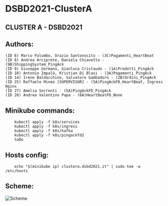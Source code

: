 # DSBD2021-ClusterA

## CLUSTER A - DSBD2021

## Authors:
    (ID 6) Marco Palumbo, Orazio Santonocito - (3C)Pagamenti_HeartBeat
    (ID 8) Andrea Arciprete, Daniela Chiavetta - (9B)ShippingSystem_PingAck
    (ID 9) Giuseppe Germano, Gianluca Cristaudo - (1A)Prodotti_PingAck
    (ID 10) Antonio Impalà, Kristian Di Blasi - (3A)Pagamenti_PingAck
    (ID 14) Irene Baldacchino, Salvatore Gambadoro - (2B)Ordini_PingAck
    (ID 25) Raffaele Mineo [SUPERVISOR] - (5A)PingAckFD_HeartBeat, Ingress Nginx
    (ID 27) Amelia Sorrenti - (5A)PingAckFD_PingAck
    (ID 28) Andrea Valentino Papa - (6A)HeartBeatFD_None

## Minikube commands:
```
    kubectl apply -f k8s/services
    kubectl apply -f k8s/ingress
    kubectl apply -f k8s/kafka
    kubectl apply -f k8s/pingackfd1
    toDo
```
    
## Hosts config:
```
    echo "$(minikube ip) clustera.dsbd2021.it" | sudo tee -a /etc/hosts
```

## Scheme:
![Scheme](http://www.plantuml.com/plantuml/png/RPCnJ_Cm48Rt-nMMlhdfruuTK44L30mWLImiw9fSMwj979mBg4j_EscDTSwPCUzZwtcLLrxtZ9w7fWOisNb3RVNMamVRClazbcJkE_k4JDzu1lWSQ23pZFiJGkcQphNKidbtxaJKaGT0ptQynUOL3zYCq2uasnvjrzdsi3ttJ4rorhlACTi_RYybU_6LRPCpZpZKl26cQ-yUe4B67VQKg3SFaaxbAOdwD9C2QHegZ0dqenCFKzUNguU68b92ZSMgWQWrYluOm-zOPZRxk4jsCYjpPEvMytbP3wFSOr7rkwfO_byk2ii0SZHSJSPII6-ci4oN0LbGeJWaY7NC_qrdcsglF1ymkgyq7L7KWQHJ1lSjbp5JSxoYLzNsl99CB5rKjSYbaVZKvA5TuDdkjmSOVgQylVH_NYxXaQhQaiTEaaW7oO9NlgTFJl9KNHJwPQeEsG4faoDfbSDOBmUgPtvWJMqrDFKF)

<!--
@startuml diagram

actor endUser
interface ApiGateway

queue Kafka
component Zookeeper

artifact Pagamenti1
artifact ShippingSystem
artifact Prodotti
artifact Pagamenti2
artifact Ordini
artifact FaultDetectors

database Pagamenti1DB
database ShippingSystemDB
database ProdottiDB
database Pagamenti2DB
database OrdiniDB

storage Pagamenti1DBvolume
storage ShippingSystemDBvolume
storage ProdottiDBvolume
storage Pagamenti2DBvolume
storage OrdiniDBvolume

endUser --_> ApiGateway : http://clustera.dsbd.2021.it

ApiGateway --_> Pagamenti1
ApiGateway --_> ShippingSystem
ApiGateway --_> Prodotti
ApiGateway --_> Pagamenti2
ApiGateway --_> Ordini

Pagamenti1 --# Pagamenti1DB
ShippingSystem --# ShippingSystemDB
Prodotti --# ProdottiDB
Pagamenti2 --# Pagamenti2DB
Ordini --# OrdiniDB

Pagamenti1DB --# Pagamenti1DBvolume
ShippingSystemDB --# ShippingSystemDBvolume
ProdottiDB --# ProdottiDBvolume
Pagamenti2DB --# Pagamenti2DBvolume
OrdiniDB --# OrdiniDBvolume

Kafka --_> Zookeeper

Pagamenti1 ~~ Kafka
ShippingSystem ~~ Kafka
Prodotti ~~ Kafka
Pagamenti2 ~~ Kafka
Ordini ~~ Kafka
FaultDetectors ~~ Kafka

Pagamenti1 .. FaultDetectors
ShippingSystem .. FaultDetectors
Prodotti .. FaultDetectors
Pagamenti2 .. FaultDetectors
Ordini .. FaultDetectors
FaultDetectors .. FaultDetectors

@enduml
-->
